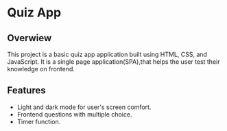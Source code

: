 # Quiz App

## Overwiew

This project is a basic quiz app application built using HTML, CSS, and JavaScript. It is a single page application(SPA),that helps the user test their knowledge on frontend.

## Features

- Light and dark mode for user's screen comfort.
- Frontend questions with multiple choice.
- Timer function.
